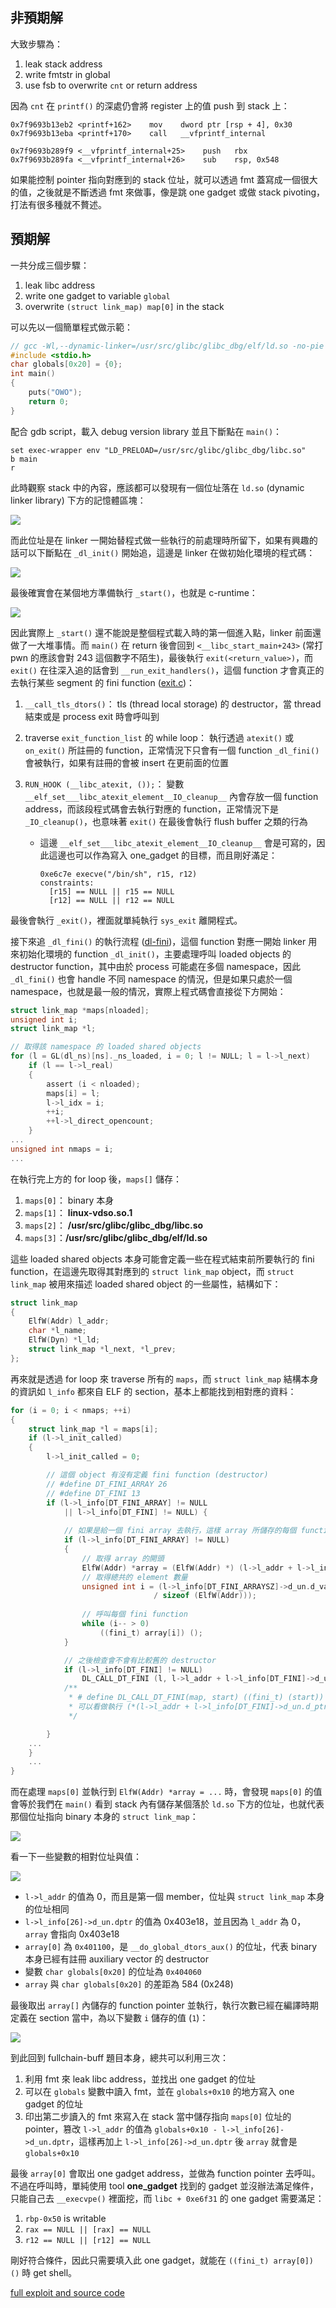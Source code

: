 ## 非預期解

大致步驟為：

1. leak stack address
2. write fmtstr in global
3. use fsb to overwrite `cnt` or return address



因為 `cnt` 在 `printf()` 的深處仍會將 register 上的值 push 到 stack 上：

```
0x7f9693b13eb2 <printf+162>    mov    dword ptr [rsp + 4], 0x30
0x7f9693b13eba <printf+170>    call   __vfprintf_internal

0x7f9693b289f9 <__vfprintf_internal+25>    push   rbx
0x7f9693b289fa <__vfprintf_internal+26>    sub    rsp, 0x548
```

如果能控制 pointer 指向對應到的 stack 位址，就可以透過 fmt 蓋寫成一個很大的值，之後就是不斷透過 fmt 來做事，像是跳 one gadget 或做 stack pivoting，打法有很多種就不贅述。



## 預期解

一共分成三個步驟：

1. leak libc address
2. write one gadget to variable `global`
3. overwrite `(struct link_map) map[0]` in the stack



可以先以一個簡單程式做示範：

```c
// gcc -Wl,--dynamic-linker=/usr/src/glibc/glibc_dbg/elf/ld.so -no-pie -g -o test test.c
#include <stdio.h>
char globals[0x20] = {0};
int main()
{
    puts("OWO");
    return 0;
}
```

配合 gdb script，載入 debug version library 並且下斷點在 `main()`：

```
set exec-wrapper env "LD_PRELOAD=/usr/src/glibc/glibc_dbg/libc.so"
b main
r
```



此時觀察 stack 中的內容，應該都可以發現有一個位址落在 `ld.so` (dynamic linker library) 下方的記憶體區塊：

![](images/1.png)


而此位址是在 linker 一開始替程式做一些執行的前處理時所留下，如果有興趣的話可以下斷點在 `_dl_init()` 開始追，這邊是 linker 在做初始化環境的程式碼：

![](images/2.png)



最後確實會在某個地方準備執行 `_start()`，也就是 c-runtime：

![](images/3.png)


因此實際上 `_start()` 還不能說是整個程式載入時的第一個進入點，linker 前面還做了一大堆事情。而 `main()` 在 return 後會回到 `<__libc_start_main+243>` (常打 pwn 的應該會對 243 這個數字不陌生)，最後執行 `exit(<return_value>)`，而 `exit()` 在往深入追的話會到 `__run_exit_handlers()`，這個 function 才會真正的去執行某些 segment 的 fini function ([exit.c](https://elixir.bootlin.com/glibc/glibc-2.31/source/stdlib/exit.c))：

1. `__call_tls_dtors()`： tls (thread local storage) 的 destructor，當 thread 結束或是 process exit 時會呼叫到

2. traverse `exit_function_list` 的 while loop： 執行透過 `atexit()` 或 `on_exit()` 所註冊的 function，正常情況下只會有一個 function `_dl_fini()` 會被執行，如果有註冊的會被 insert 在更前面的位置

3. `RUN_HOOK (__libc_atexit, ());`： 變數 `__elf_set___libc_atexit_element__IO_cleanup__` 內會存放一個 function address，而該段程式碼會去執行對應的 function，正常情況下是 `_IO_cleanup()`，也意味著 `exit()` 在最後會執行 flush buffer 之類的行為

   - 這邊 `__elf_set___libc_atexit_element__IO_cleanup__` 會是可寫的，因此這邊也可以作為寫入 one_gadget 的目標，而且剛好滿足：

     ```shell
     0xe6c7e execve("/bin/sh", r15, r12)
     constraints:
       [r15] == NULL || r15 == NULL
       [r12] == NULL || r12 == NULL
     ```



最後會執行 `_exit()`，裡面就單純執行 `sys_exit` 離開程式。



接下來追 `_dl_fini()` 的執行流程 ([dl-fini](https://elixir.bootlin.com/glibc/glibc-2.31/source/elf/dl-fini.c))，這個 function 對應一開始 linker 用來初始化環境的 function `_dl_init()`，主要處理呼叫 loaded objects 的 destructor function，其中由於 process 可能處在多個 namespace，因此 `_dl_fini()` 也會 handle 不同 namespace 的情況，但是如果只處於一個 namespace，也就是最一般的情況，實際上程式碼會直接從下方開始：

```c
struct link_map *maps[nloaded];
unsigned int i;
struct link_map *l;

// 取得該 namespace 的 loaded shared objects
for (l = GL(dl_ns)[ns]._ns_loaded, i = 0; l != NULL; l = l->l_next)
    if (l == l->l_real)
    {
        assert (i < nloaded);
        maps[i] = l;
        l->l_idx = i;
        ++i;
        ++l->l_direct_opencount;
    }
...
unsigned int nmaps = i;
...
```

在執行完上方的 for loop 後，`maps[]` 儲存：

1. `maps[0]`： binary 本身
2. `maps[1]`： **linux-vdso.so.1**
3. `maps[2]`： **/usr/src/glibc/glibc_dbg/libc.so**
4. `maps[3]`：**/usr/src/glibc/glibc_dbg/elf/ld.so**

這些 loaded shared objects 本身可能會定義一些在程式結束前所要執行的 fini function，在這邊先取得其對應到的 `struct link_map` object，而 `struct link_map` 被用來描述 loaded shared object 的一些屬性，結構如下：

```c
struct link_map
{
    ElfW(Addr) l_addr;
    char *l_name;
    ElfW(Dyn) *l_ld;
    struct link_map *l_next, *l_prev;
};
```



再來就是透過 for loop 來 traverse 所有的 `maps`，而 `struct link_map` 結構本身的資訊如 `l_info` 都來自 ELF 的 section，基本上都能找到相對應的資料：

```c
for (i = 0; i < nmaps; ++i)
{
    struct link_map *l = maps[i];
    if (l->l_init_called)
    {
        l->l_init_called = 0;

        // 這個 object 有沒有定義 fini function (destructor)
        // #define DT_FINI_ARRAY 26
        // #define DT_FINI 13
        if (l->l_info[DT_FINI_ARRAY] != NULL
            || l->l_info[DT_FINI] != NULL) {
            
            // 如果是給一個 fini array 去執行，這樣 array 所儲存的每個 function address 都需要被呼叫
            if (l->l_info[DT_FINI_ARRAY] != NULL)
            {
                // 取得 array 的開頭
                ElfW(Addr) *array = (ElfW(Addr) *) (l->l_addr + l->l_info[DT_FINI_ARRAY]->d_un.d_ptr);
                // 取得總共的 element 數量
                unsigned int i = (l->l_info[DT_FINI_ARRAYSZ]->d_un.d_val
                                / sizeof (ElfW(Addr)));
                
                // 呼叫每個 fini function
                while (i-- > 0)
                    ((fini_t) array[i]) ();
            }

            // 之後檢查會不會有比較舊的 destructor
            if (l->l_info[DT_FINI] != NULL)
                DL_CALL_DT_FINI (l, l->l_addr + l->l_info[DT_FINI]->d_un.d_ptr);
            /**
             * # define DL_CALL_DT_FINI(map, start) ((fini_t) (start)) ()
             * 可以看做執行 (*(l->l_addr + l->l_info[DT_FINI]->d_un.d_ptr))()
             */

        }
    ...
    }
    ...
}
```



而在處理 `maps[0]` 並執行到 `ElfW(Addr) *array = ...` 時，會發現 `maps[0]` 的值會等於我們在 `main()` 看到 stack 內有儲存某個落於 `ld.so` 下方的位址，也就代表那個位址指向 binary 本身的 `struct link_map`：

![](images/4.png)


看一下一些變數的相對位址與值：

![](images/5.png)

- `l->l_addr` 的值為 0，而且是第一個 member，位址與 `struct link_map` 本身的位址相同
- `l->l_info[26]->d_un.dptr` 的值為 0x403e18，並且因為 `l_addr` 為 0，`array` 會指向 0x403e18
- `array[0]` 為 `0x401100`，是 `__do_global_dtors_aux()` 的位址，代表 binary 本身已經有註冊 auxiliary vector 的 destructor
- 變數 `char globals[0x20]` 的位址為 `0x404060`
- `array` 與 `char globals[0x20]` 的差距為 584 (0x248)



最後取出 `array[]` 內儲存的 function pointer 並執行，執行次數已經在編譯時期定義在 section 當中，為以下變數 `i` 儲存的值 (`1`)：

![](images/6.png)



到此回到 fullchain-buff 題目本身，總共可以利用三次：

1. 利用 fmt 來 leak libc address，並找出 one gadget 的位址
2. 可以在 `globals` 變數中讀入 fmt，並在 `globals+0x10` 的地方寫入 one gadget 的位址
3. 印出第二步讀入的 fmt 來寫入在 stack 當中儲存指向 `maps[0]` 位址的 pointer，篡改 `l->l_addr` 的值為 `globals+0x10 - l->l_info[26]->d_un.dptr`，這樣再加上 `l->l_info[26]->d_un.dptr` 後 `array` 就會是 `globals+0x10`

最後 `array[0]` 會取出 one gadget address，並做為 function pointer 去呼叫。不過在呼叫時，單純使用 tool **one_gadget** 找到的 gadget 並沒辦法滿足條件，只能自己去 `__execvpe()` 裡面挖，而 `libc + 0xe6f31` 的 one gadget 需要滿足：

1. `rbp-0x50` is writable
2. `rax == NULL || [rax] == NULL`
3. `r12 == NULL || [r12] == NULL`

剛好符合條件，因此只需要填入此 one gadget，就能在 `((fini_t) array[0]) ()` 時 get shell。



[full exploit and source code](https://github.com/u1f383/Software-Security-2021/tree/master/quals)